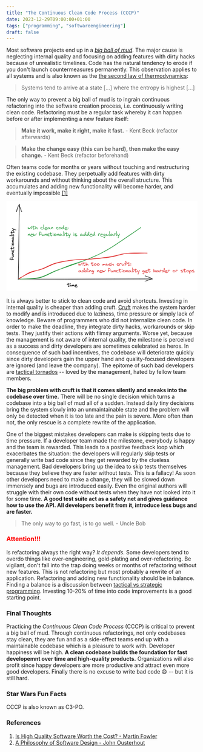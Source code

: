 ```yaml
---
title: "The Continuous Clean Code Process (CCCP)"
date: 2023-12-29T09:00:00+01:00
tags: ["programming", "softwareengineering"]
draft: false
---
```


Most software projects end up in a
[_big ball of mud_](https://wiki.c2.com/?BigBallOfMud). The major cause is
neglecting internal quality and focusing on adding features with dirty hacks
because of unrealistic timelines. Code has the natural tendency to erode if you
don't launch countermeasures permanently. This observation applies to all
systems and is also known as the
[the second law of thermodynamics](https://en.wikipedia.org/wiki/Second_law_of_thermodynamics):

> Systems tend to arrive at a state [...] where the entropy is highest [...]

The only way to prevent a big ball of mud is to ingrain continuous refactoring
into the software creation process, i.e. continuously writing clean code.
Refactoring must be a regular task whereby it can happen before or after
implementing a new feature itself:

> **Make it work, make it right, make it fast.** - Kent Beck (refactor
> afterwards)

> **Make the change easy (this can be hard), then make the easy change.** - Kent
> Beck (refactor beforehand)

Often teams code for months or years without touching and restructuring the
existing codebase. They perpetually add features with dirty workarounds and
without thinking about the overall structure. This accumulates and adding new
functionality will become harder, and eventually impossible
[[1]](https://martinfowler.com/articles/is-quality-worth-cost.html)

<p align="center">
    <img src="/img/clean_code_over_time.png" alt="clean_code_over_time" class="medium-zoom-image" width="600">
</p>

It is always better to stick to clean code and avoid shortcuts. Investing in
internal quality is cheaper than adding cruft.
[Cruft](https://martinfowler.com/bliki/TechnicalDebt.html) makes the system
harder to modify and is introduced due to laziness, time pressure or simply lack
of knowledge. Beware of programmers who did not internalize clean code. In order
to make the deadline, they integrate dirty hacks, workarounds or skip tests.
They justify their actions with flimsy arguments. Worse yet, because the
management is not aware of internal quality, the milestone is perceived as a
success and dirty developers are sometimes celebrated as heros. In consequence
of such bad incentives, the codebase will deteriorate quickly since dirty
developers gain the upper hand and quality-focused developers are ignored (and
leave the company). The epitome of such bad developers are
[tactical tornados](https://web.stanford.edu/~ouster/cgi-bin/book.php) -- loved
by the management, hated by fellow team members.

**The big problem with cruft is that it comes silently and sneaks into the
codebase over time.** There will be no single decision which turns a codebase
into a big ball of mud all of a sudden. Instead daily tiny decisions bring the
system slowly into an unmaintainable state and the problem will only be detected
when it is too late and the pain is severe. More often than not, the only rescue
is a complete rewrite of the application.

One of the biggest mistakes developers can make is skipping tests due to time
pressure. If a developer team made the milestone, everybody is happy and the
team is rewarded. This leads to a positive feedback loop which exacerbates the
situation: the developers will regularly skip tests or generally write bad code
since they get rewarded by the clueless management. Bad developers bring up the
idea to skip tests themselves because they believe they are faster without
tests. This is a fallacy! As soon other developers need to make a change, they
will be slowed down immensely and bugs are introduced easily. Even the original
authors will struggle with their own code without tests when they have not
looked into it for some time. **A good test suite act as a safety net and gives
guidance how to use the API. All developers benefit from it, introduce less bugs
and are faster.**

> The only way to go fast, is to go well. - Uncle Bob

### <span style="color: red">Attention!!!</span>

Is refactoring always the right way? _It depends_. Some developers tend to
overdo things like over-engineering, gold-plating and over-refactoring. Be
vigilant, don't fall into the trap doing weeks or months of refactoring without
new features. This is not refactoring but most probably a rewrite of an
application. Refactoring and adding new functionality should be in balance.
Finding a balance is a discussion between
[tactical vs strategic programming](https://web.stanford.edu/~ouster/cgi-bin/book.php).
Investing 10-20% of time into code improvements is a good starting point.

### Final Thoughts

Practicing the _Continuous Clean Code Process_ (CCCP) is critical to prevent a
big ball of mud. Through continuous refactorings, not only codebases stay clean,
they are fun and as a side-effect teams end up with a maintainable codebase
which is a pleasure to work with. Developer happiness will be high. **A clean
codebase builds the foundation for fast developemnt over time and high-quality
products.** Organizations will also profit since happy developers are more
productive and attract even more good developers. Finally there is no excuse to
write bad code :smile: -- but it is still hard.

### Star Wars Fun Facts

CCCP is also known as C3-PO.

### References

1. [Is High Quality Software Worth the Cost? - Martin Fowler](https://martinfowler.com/articles/is-quality-worth-cost.html)
2. [A Philosophy of Software Design - John Ousterhout](https://web.stanford.edu/~ouster/cgi-bin/book.php)
